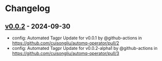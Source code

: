 # Changelog

## [v0.0.2](https://github.com/cuisongliu/automq-operator/commits/v0.0.2) - 2024-09-30
- config: Automated Tagpr Update for v0.0.1 by @github-actions in https://github.com/cuisongliu/automq-operator/pull/2
- config: Automated Tagpr Update for v0.0.2-alpha1 by @github-actions in https://github.com/cuisongliu/automq-operator/pull/3
